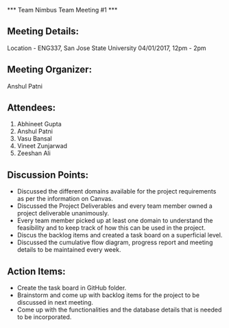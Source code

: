*** Team Nimbus Team Meeting #1 ***


## Meeting Details:
Location - ENG337, San Jose State University
04/01/2017, 12pm - 2pm
  

## Meeting Organizer:
Anshul Patni
  

## Attendees:
1. Abhineet Gupta
2. Anshul Patni
3. Vasu Bansal
4. Vineet Zunjarwad
5. Zeeshan Ali
  

## Discussion Points:
- Discussed the different domains available for the project requirements as per the information on Canvas.
- Discussed the Project Deliverables and every team member owned a project deliverable unanimously.
- Every team member picked up at least one domain to understand the feasibility and to keep track of how this can be used in the project.
- Discus the backlog items and created a task board on a superficial level.
- Discussed the cumulative flow diagram, progress report and meeting details to be maintained every week.
  

## Action Items:
- Create the task board in GitHub folder.
- Brainstorm and come up with backlog items for the project to be discussed in next meeting.
- Come up with the functionalities and the database details that is needed to be incorporated.